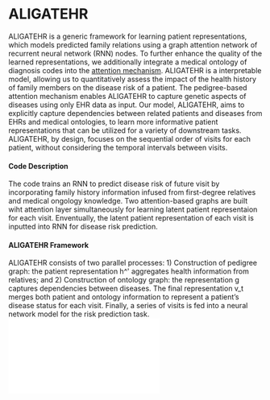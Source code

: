 # ALIGATEHR


ALIGATEHR is a generic framework for learning patient representations, 
which models predicted family relations using a graph attention network of recurrent neural network (RNN) nodes.
To further enhance the quality of the learned representations, 
we additionally integrate a medical ontology of diagnosis codes into the [attention mechanism](https://arxiv.org/abs/1409.0473).
ALIGATEHR is a interpretable model,
allowing us to quantitatively assess the impact of the health history of family members on the disease risk of a patient.
The pedigree-based attention mechanism enables ALIGATEHR to capture genetic aspects of diseases using only EHR data as input.
Our model, ALIGATEHR, aims to explicitly capture dependencies between related patients and diseases from EHRs and medical ontologies, 
to learn more informative patient representations that can be utilized for a variety of downstream tasks. ALIGATEHR, by design, 
focuses on the sequential order of visits for each patient, without considering the temporal intervals between visits.

#### Code Description

The  code trains an RNN to predict disease risk of future visit by incorporating family history information infused from first-degree relatives and medical ongology knowledge.
Two attention-based graphs are built wiht attention layer simultaneously for learning latent patient representaion for each visit. Enventually, the latent patient representation
of each visit is inputted into RNN for disease risk prediction.


#### ALIGATEHR Framework
ALIGATEHR consists of two parallel processes: 1) Construction of pedigree graph: the patient representation h^' aggregates health information from relatives; and 2) Construction of ontology graph: the representation g captures dependencies between diseases. The final representation v_t merges both patient and ontology information to represent a patient’s disease status for each visit. Finally, a series of visits is fed into a neural network model for the risk prediction task.![Figure](Figure.pdf)
